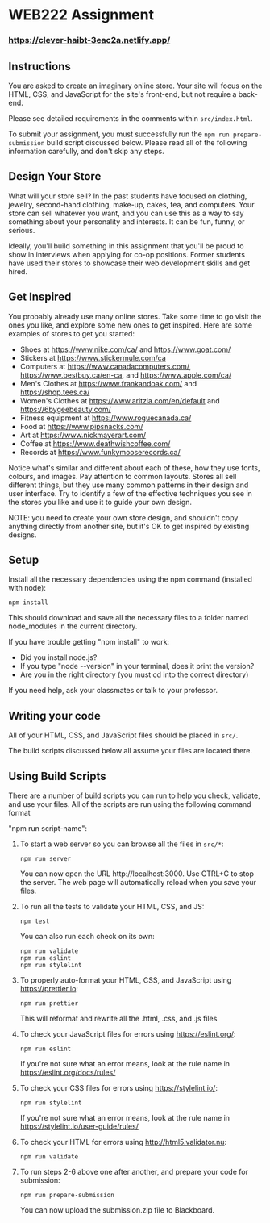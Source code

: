 # WEB222 Assignment  

### https://clever-haibt-3eac2a.netlify.app/  
  
  
## Instructions

You are asked to create an imaginary online store. Your site will focus on the
HTML, CSS, and JavaScript for the site's front-end, but not require a back-end.

Please see detailed requirements in the comments within `src/index.html`.

To submit your assignment, you must successfully run the `npm run prepare-submission`
build script discussed below. Please read all of the following information
carefully, and don't skip any steps.

## Design Your Store

What will your store sell? In the past students have focused on clothing, jewelry,
second-hand clothing, make-up, cakes, tea, and computers. Your store can sell
whatever you want, and you can use this as a way to say something about your
personality and interests. It can be fun, funny, or serious.

Ideally, you'll build something in this assignment that you'll be proud to show
in interviews when applying for co-op positions. Former students have used their
stores to showcase their web development skills and get hired.

## Get Inspired

You probably already use many online stores. Take some time to go visit the ones you
like, and explore some new ones to get inspired. Here are some examples of
stores to get you started:

- Shoes at https://www.nike.com/ca/ and https://www.goat.com/
- Stickers at https://www.stickermule.com/ca
- Computers at https://www.canadacomputers.com/, https://www.bestbuy.ca/en-ca,
  and https://www.apple.com/ca/
- Men's Clothes at https://www.frankandoak.com/ and https://shop.tees.ca/
- Women's Clothes at https://www.aritzia.com/en/default and https://6bygeebeauty.com/
- Fitness equipment at https://www.roguecanada.ca/
- Food at https://www.pipsnacks.com/
- Art at https://www.nickmayerart.com/
- Coffee at https://www.deathwishcoffee.com/
- Records at https://www.funkymooserecords.ca/

Notice what's similar and different about each of these, how they use fonts,
colours, and images. Pay attention to common layouts. Stores all sell different
things, but they use many common patterns in their design and user interface.
Try to identify a few of the effective techniques you see in the stores you like
and use it to guide your own design.

NOTE: you need to create your own store design, and shouldn't copy anything directly
from another site, but it's OK to get inspired by existing designs.

## Setup

Install all the necessary dependencies using the npm command (installed with node):

```
npm install
```

This should download and save all the necessary files to a folder named
node_modules in the current directory.

If you have trouble getting "npm install" to work:

- Did you install node.js?
- If you type "node --version" in your terminal, does it print the version?
- Are you in the right directory (you must cd into the correct directory)

If you need help, ask your classmates or talk to your professor.

## Writing your code

All of your HTML, CSS, and JavaScript files should be placed in `src/`.

The build scripts discussed below all assume your files are located there.

## Using Build Scripts

There are a number of build scripts you can run to help you check, validate, and
use your files. All of the scripts are run using the following command format

"npm run script-name":

1. To start a web server so you can browse all the files in `src/*`:

   ```
   npm run server
   ```

   You can now open the URL http://localhost:3000. Use CTRL+C to stop the server.
   The web page will automatically reload when you save your files.

2. To run all the tests to validate your HTML, CSS, and JS:

   ```
   npm test
   ```

   You can also run each check on its own:

   ```
   npm run validate
   npm run eslint
   npm run stylelint
   ```

3. To properly auto-format your HTML, CSS, and JavaScript using https://prettier.io:

   ```
   npm run prettier
   ```

   This will reformat and rewrite all the .html, .css, and .js files

4. To check your JavaScript files for errors using https://eslint.org/:

   ```
   npm run eslint
   ```

   If you're not sure what an error means, look at the rule name in
   https://eslint.org/docs/rules/

5. To check your CSS files for errors using https://stylelint.io/:

   ```
   npm run stylelint
   ```

   If you're not sure what an error means, look at the rule name in
   https://stylelint.io/user-guide/rules/

6. To check your HTML for errors using http://html5.validator.nu:

   ```
   npm run validate
   ```

7. To run steps 2-6 above one after another, and prepare your code for submission:

   ```
   npm run prepare-submission
   ```

   You can now upload the submission.zip file to Blackboard.

    <!--
      Introduction
      ------------
   
      You are asked to create an online store in HTML, CSS, and JavaScript.
      Please implement a store with all of the following requirements.
   
      You may remove this comment and place all your HTML in this file.
   
      Requirements:
   
      1. Use a JavaScript or JSON file to describe your store's items, and each
      item's details.  For example, the price, title, description, image URL, etc.
      should all be properties on an Object, and these Objects should all be stored
      in one or more Arrays, for example:
   
      [
        {
          name: 'Name of product',
          description: 'Full desc of this item...'
          price: 100,                        // NOTE: prices are often done in whole cents and then formatted to dollars/cents
          category: 'category1',             // category of this item
          imageUrl: 'images/item-1234.jpg',  // relative URL to image of this item
        },
        ...
      ]
   
      2. Use JavaScript and DOM programming to build the items in your store (see
      details below on requirements).  Instead of hard-coding everything in HTML,
      write functions to generate the cards for each item programmatically (similar
      to how you built the countries table UI in the previous assignment).
   
      3. Include a header across the top with your store's name, a logo,
      and use a different background colour, web font, etc. Your header should
      include info about what the store is, what it sells, etc.  Use some images
      to try and draw the user in. NOTE: place all your site's images in the
      `src/images/` directory.
   
      4. Below the header, a multi-column layout of items you can purchase in the
      store.  You must have at least 10 items in your store, and at least 2
      categories of items. For example, if you are selling clothing, you might
      have categories for Men, Women, and Children, and each category would have
      its own set of items.  Each item should include:
      
        - a picture of the item
        - the item's name or title
        - a complete description of the item
        - a category (i.e., each item must belong to one or more categories)
        - a price, formatted in Canadian Dollars (i.e., en-CA)
      
      Each item should be its own "card" (i.e., some kind of box around each item
      separating one from the next, with suitable whitespace between).  The HTML
      for these cards should be generated from your JavaScript or JSON data (see 1.
      and 2. above).
   
      5. A category menu or "sidebar" (left, right, or top depending on your design)
      showing the different categories of items in your store.  If a
      user clicks on one of the categories, use CSS and JavaScript to hide all
      other items in the store (i.e., only show items for the chosen category).
      Make sure you include a way to return to seeing all categories, and make it
      obvious to the user that they are only seeing a partial list of items when
      you filter by category (i.e., use CSS and HTML to change things somehow).
   
      6. Below the store items, a footer with the name of the store, any relevant
      links you need to give users.  Include links and icons to any social media
      for your store (Facebook, Twitter, etc). NOTE: you don't have to create such
      accounts, but you can provide links to imaginary accounts.
   
      7. Use at least two different Web Fonts for your store.  The titles should
      be different from any regular text.  Use a free font service like
      https://fonts.google.com/ or any other that you choose.  You can also
      experiment with different font sizes and colours to draw attention toward
      or away from various parts of your design.
   
      8. Pick a colour theme using a tool like https://colorhunt.co/ with at least
      3 colours (primary, secondary, accent), and use them throughout your site
      for backgrounds, borders, fonts. Your store page needs to look attractive
      and marks will be given for good a good looking site.  No one will buy from
      a store that looks like its owners aren't professional or don't care about
      details.  Also make sure that the colour contrast in your site is suitable
      for everyone to read.
   
      9. Use modern CSS to help you achieve your layout.  For example, Flexbox
      and CSS Grid can help you create professional looking layouts.  Here
      are some guides to get you started:
   
       - https://developer.mozilla.org/en-US/docs/Web/CSS/CSS_Flexible_Box_Layout/Basic_Concepts_of_Flexbox
       - https://developer.mozilla.org/en-US/docs/Web/CSS/CSS_Grid_Layout/Basic_Concepts_of_Grid_Layout
       
      You are also welcome to use existing CSS libraries to help you with your layout,
      but you must also include your own styles (i.e., you can't use a library
      for everything in your design).
   
      10. Make sure you don't use copyrighted materials from other sites.  If you use
      icons, fonts, images, etc., make sure you are legally permitted to reuse them,
      and include references to indicate where you got them. Some resources to consider:
   
        - https://unsplash.com/ for images
        - https://fontawesome.com/ for icons
        - https://gallery.manypixels.co/ or https://undraw.co/illustrations for illustrations (SVG)
   
      11. Make sure you reduce the download size of images you include in your
      store.  Your images shouldn't be larger than 1M in size.  Users don't want to
      download 10s or 100s of megabytes of data, especially on mobile.  You can use an
      online tool like https://squoosh.app/ to help you reduce images.  You will
      lose marks if your images aren't optimized for the web.
   
      12. Make sure you have no JavaScript or other errors in your Dev Tools Console.
      Run your site, and test all aspects of it with the Console open, and fix
      any issues you encounter.
   
      13. Make sure your code is properly indented and commented, and that you've used
      good naming practices for variables, functions, ids, classes, etc.
   
      14. Have fun!  Build something you'd be proud to show future employers in
      interviews.  Take the time to properly design and implement a beautiful and
      functional storefront.  Maybe it will inspire you to start your own online business?
    -->
